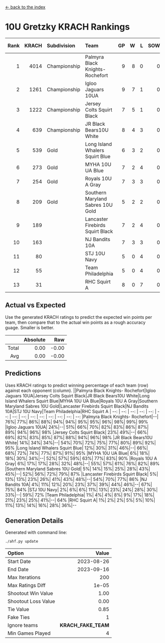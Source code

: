 [<- back to the index](readme.md)
# 10U Gretzky KRACH Rankings
Rank|KRACH|Subdivision|Team|GP|W|L|SOW|SOL|T|SoS|Exp Wins|Win Diff
---:|---:|:---|:---|---:|---:|---:|---:|---:|---:|---:|---:|---:
1|4014|Championship|Palmyra Black Knights- Rochefort|9|8|0|0|0|1|416|8.8|-0.0
2|1261|Championship|Igloo Jaguars 10UA|9|7|1|0|0|1|330|7.9|0.0
3|1222|Championship|Jersey Colts Squirt Black|7|5|1|0|0|1|785|5.8|-0.0
4|639|Championship|JR Black Bears10U White|8|4|3|0|0|1|1057|4.9|0.0
5|539|Gold|Long Island Whalers Squirt Blue|6|3|2|0|0|1|1006|3.8|-0.0
6|273|Gold|MYHA 10U UA Blue|7|2|4|0|0|1|1569|2.9|0.0
7|254|Gold|Royals 10U A Gray|7|3|3|0|0|1|380|3.9|0.0
8|209|Gold|Southern Maryland Sabres 10U Gold|5|2|2|0|0|1|259|2.9|0.0
9|189||Lancaster Firebirds Squirt Black|7|2|4|0|0|1|955|2.9|0.0
10|163||NJ Bandits 10A|7|3|3|0|0|1|231|3.9|0.0
11|80||STJ 10U Navy|5|0|4|0|0|1|1388|0.9|0.0
12|55||Team Philadelphia|5|0|4|0|0|1|492|0.9|0.0
13|31||RHC Squirt A|8|0|7|0|0|1|420|0.9|0.0

## Actual vs Expected
Use the generated KRACH ratings to predict the expected win points per team, then compare that to the actual win points as a rough accuracy guage. Smaller is better.

||Absolute|Raw
|---:|---:|---:
|Total|0.00|-0.00
|Avg|0.00|-0.00

## Predictions
Uses KRACH ratings to predict winning percentage of each team (row) against each opponent (column).
||Palmyra Black Knights- Rochefort|Igloo Jaguars 10UA|Jersey Colts Squirt Black|JR Black Bears10U White|Long Island Whalers Squirt Blue|MYHA 10U UA Blue|Royals 10U A Gray|Southern Maryland Sabres 10U Gold|Lancaster Firebirds Squirt Black|NJ Bandits 10A|STJ 10U Navy|Team Philadelphia|RHC Squirt A
| --: | --: | --: | --: | --: | --: | --: | --: | --: | --: | --: | --: | --: | --: 
|Palmyra Black Knights- Rochefort|--| 76%| 77%| 86%| 88%| 94%| 94%| 95%| 95%| 96%| 98%| 99%| 99%
|Igloo Jaguars 10UA| 24%|--| 51%| 66%| 70%| 82%| 83%| 86%| 87%| 89%| 94%| 96%| 98%
|Jersey Colts Squirt Black| 23%| 49%|--| 66%| 69%| 82%| 83%| 85%| 87%| 88%| 94%| 96%| 98%
|JR Black Bears10U White| 14%| 34%| 34%|--| 54%| 70%| 72%| 75%| 77%| 80%| 89%| 92%| 95%
|Long Island Whalers Squirt Blue| 12%| 30%| 31%| 46%|--| 66%| 68%| 72%| 74%| 77%| 87%| 91%| 95%
|MYHA 10U UA Blue|  6%| 18%| 18%| 30%| 34%|--| 52%| 57%| 59%| 63%| 77%| 83%| 90%
|Royals 10U A Gray|  6%| 17%| 17%| 28%| 32%| 48%|--| 55%| 57%| 61%| 76%| 82%| 89%
|Southern Maryland Sabres 10U Gold|  5%| 14%| 15%| 25%| 28%| 43%| 45%|--| 52%| 56%| 72%| 79%| 87%
|Lancaster Firebirds Squirt Black|  5%| 13%| 13%| 23%| 26%| 41%| 43%| 48%|--| 54%| 70%| 77%| 86%
|NJ Bandits 10A|  4%| 11%| 12%| 20%| 23%| 37%| 39%| 44%| 46%|--| 67%| 75%| 84%
|STJ 10U Navy|  2%|  6%|  6%| 11%| 13%| 23%| 24%| 28%| 30%| 33%|--| 59%| 72%
|Team Philadelphia|  1%|  4%|  4%|  8%|  9%| 17%| 18%| 21%| 23%| 25%| 41%|--| 64%
|RHC Squirt A|  1%|  2%|  2%|  5%|  5%| 10%| 11%| 13%| 14%| 16%| 28%| 36%|--

## Generation Details

Generated with command line:
```
./ahf.py update
```

| Option | Value |
| :----- | ----: |
| Start Date | 2023-08-26 |
| End Date | 2023-09-16 |
| Max Iterations | 200 |
| Max Ratings Diff | 1e-05 |
| Shootout Win Value | 1.00 |
| Shootout Loss Value | 0.00 |
| Tie Value | 0.85 |
| Fake Ties | 1 |
| Ignore teams | __KRACH_FAKE_TEAM__ |
| Min Games Played | 4 |

